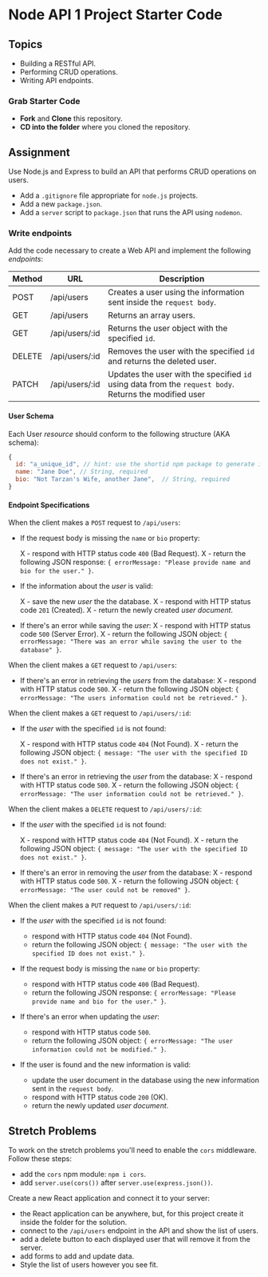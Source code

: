 # Node API 1 Project Starter Code

## Topics

- Building a RESTful API.
- Performing CRUD operations.
- Writing API endpoints.

### Grab Starter Code

- **Fork** and **Clone** this repository.
- **CD into the folder** where you cloned the repository.

## Assignment

Use Node.js and Express to build an API that performs CRUD operations on users.

- Add a `.gitignore` file appropriate for `node.js` projects.
- Add a new `package.json`.
- Add a `server` script to `package.json` that runs the API using `nodemon`.

### Write endpoints

Add the code necessary to create a Web API and implement the following _endpoints_:

| Method | URL            | Description                                                                                            |
| ------ | -------------- | ------------------------------------------------------------------------------------------------------ |
| POST   | /api/users     | Creates a user using the information sent inside the `request body`.                                   |
| GET    | /api/users     | Returns an array users.                                                                                |
| GET    | /api/users/:id | Returns the user object with the specified `id`.                                                       |
| DELETE | /api/users/:id | Removes the user with the specified `id` and returns the deleted user.                                 |
| PATCH  | /api/users/:id | Updates the user with the specified `id` using data from the `request body`. Returns the modified user |

#### User Schema

Each User _resource_ should conform to the following structure (AKA schema):

```js
{
  id: "a_unique_id", // hint: use the shortid npm package to generate it
  name: "Jane Doe", // String, required
  bio: "Not Tarzan's Wife, another Jane",  // String, required
}
```

#### Endpoint Specifications

When the client makes a `POST` request to `/api/users`:

- If the request body is missing the `name` or `bio` property:

  X - respond with HTTP status code `400` (Bad Request).
  X - return the following JSON response: `{ errorMessage: "Please provide name and bio for the user." }`.

- If the information about the _user_ is valid:

  X - save the new _user_ the the database.
  X - respond with HTTP status code `201` (Created).
  X - return the newly created _user document_.

- If there's an error while saving the _user_:
  X - respond with HTTP status code `500` (Server Error).
  X - return the following JSON object: `{ errorMessage: "There was an error while saving the user to the database" }`.

When the client makes a `GET` request to `/api/users`:

- If there's an error in retrieving the _users_ from the database:
  X - respond with HTTP status code `500`.
  X - return the following JSON object: `{ errorMessage: "The users information could not be retrieved." }`.

When the client makes a `GET` request to `/api/users/:id`:

- If the _user_ with the specified `id` is not found:

  X - respond with HTTP status code `404` (Not Found).
  X - return the following JSON object: `{ message: "The user with the specified ID does not exist." }`.

- If there's an error in retrieving the _user_ from the database:
  X - respond with HTTP status code `500`.
  X - return the following JSON object: `{ errorMessage: "The user information could not be retrieved." }`.

When the client makes a `DELETE` request to `/api/users/:id`:

- If the _user_ with the specified `id` is not found:

  X - respond with HTTP status code `404` (Not Found).
  X - return the following JSON object: `{ message: "The user with the specified ID does not exist." }`.

- If there's an error in removing the _user_ from the database:
  X - respond with HTTP status code `500`.
  X - return the following JSON object: `{ errorMessage: "The user could not be removed" }`.

When the client makes a `PUT` request to `/api/users/:id`:

- If the _user_ with the specified `id` is not found:

  - respond with HTTP status code `404` (Not Found).
  - return the following JSON object: `{ message: "The user with the specified ID does not exist." }`.

- If the request body is missing the `name` or `bio` property:

  - respond with HTTP status code `400` (Bad Request).
  - return the following JSON response: `{ errorMessage: "Please provide name and bio for the user." }`.

- If there's an error when updating the _user_:

  - respond with HTTP status code `500`.
  - return the following JSON object: `{ errorMessage: "The user information could not be modified." }`.

- If the user is found and the new information is valid:

  - update the user document in the database using the new information sent in the `request body`.
  - respond with HTTP status code `200` (OK).
  - return the newly updated _user document_.

## Stretch Problems

To work on the stretch problems you'll need to enable the `cors` middleware. Follow these steps:

- add the `cors` npm module: `npm i cors`.
- add `server.use(cors())` after `server.use(express.json())`.

Create a new React application and connect it to your server:

- the React application can be anywhere, but, for this project create it inside the folder for the solution.
- connect to the `/api/users` endpoint in the API and show the list of users.
- add a delete button to each displayed user that will remove it from the server.
- add forms to add and update data.
- Style the list of users however you see fit.
